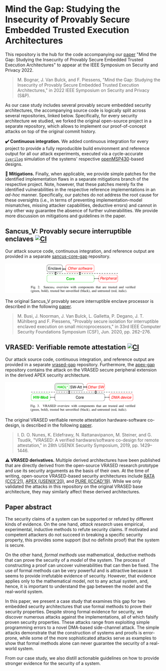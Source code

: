 # Mind the Gap: Studying the Insecurity of Provably Secure Embedded Trusted Execution Architectures

This repository is the hub for the code accompanying our [paper](https://mici.hu/papers/bognar22gap.pdf) "Mind the
Gap: Studying the Insecurity of Provably Secure Embedded Trusted Execution
Architectures" to appear at the IEEE Symposium on Security and Privacy 2022.

> M. Bognar, J. Van Bulck, and F. Piessens, "Mind the Gap: Studying the Insecurity of Provably Secure Embedded Trusted Execution Architectures," in 2022 IEEE Symposium on Security and Privacy (S&P).

As our case study includes several provably secure embedded security
architectures, the accompanying source code is logically split across several
repositories, linked below.
Specifically, for every security architecture we studied, we forked the
original open-source project in a separate repository, which allows to
implement our proof-of-concept attacks on top of the original commit history.

**:heavy_check_mark: Continuous integration.**
We added continuous integration for every project to provide a
fully reproducible build environment and reference output for all our attack
experiments, executed via a cycle-accurate
[`iverilog`](http://iverilog.icarus.com/) simulation of the systems' respective
[openMSP430](https://github.com/olgirard/openmsp430/)-based designs.

**:no_entry_sign: Mitigations.**
Finally, when applicable, we provide simple patches for the identified
implementation flaws in a separate mitigations branch of the respective project.
Note, however, that these patches merely fix the identified vulnerabilities in
the respective reference implementations in an _ad-hoc_ manner.
Specifically, our patches do not address the root cause for these oversights
(i.e., in terms of preventing implementation-model mismatches, missing attacker
capabilities, deductive errors) and cannot in any other way guarantee the
absence of further vulnerabilities.
We provide more discussion on mitigations and guidelines in the paper.

## Sancus_V: Provably secure interruptible enclaves [![CI](https://github.com/martonbognar/sancus-core-gap/actions/workflows/ci.yaml/badge.svg)](https://github.com/martonbognar/sancus-core-gap/actions/workflows/ci.yaml)

Our attack source code, continuous integration, and reference output are
provided in a separate
[sancus-core-gap](https://github.com/martonbognar/sancus-core-gap) repository.

![sancus-v-overview](sancus-v-overview.png)

The original Sancus_V provably secure interruptible enclave processor is
described in the following [paper](https://jovanbulck.github.io/files/csf20-irq.pdf).

> M. Busi, J. Noorman, J. Van Bulck, L. Galletta, P. Degano, J. T. Mühlberg and F. Piessens, "Provably secure isolation for interruptible
enclaved execution on small microprocessors," in 33rd IEEE Computer Security Foundations Symposium (CSF), Jun. 2020, pp. 262–276.

## VRASED: Verifiable remote attestation [![CI](https://github.com/martonbognar/vrased-gap/actions/workflows/ci.yaml/badge.svg)](https://github.com/martonbognar/vrased-gap/actions/workflows/ci.yaml)

Our attack source code, continuous integration, and reference output are
provided in a separate
[vrased-gap](https://github.com/martonbognar/vrased-gap) repository.
Furthermore, the [apex-gap](https://github.com/martonbognar/apex-gap)
repository contains the attack on the VRASED secure peripheral extension in the
derived APEX security architecture.

![vrased-overview](vrased-overview.png)

The original VRASED verifiable remote attestation hardware-software co-design,
is described in the following [paper](https://www.usenix.org/system/files/sec19-nunes.pdf).

> I. D. O. Nunes, K. Eldefrawy, N. Rattanavipanon, M. Steiner, and G. Tsudik, "VRASED: A verified hardware/software co-design for remote attestation," in 28th USENIX Security Symposium, 2019, pp. 1429–1446.

**:warning: VRASED derivatives.**
Multiple derived architectures have been published that are
directly derived from the open-source VRASED research prototype and
use its security arguments as the basis of their own.
At the time of writing, open-source VRASED-based security architectures include
[RATA (CCS'21)](https://github.com/sprout-uci/RATA),
[APEX (USENIX'20)](https://github.com/sprout-uci/APEX), and
[PURE (ICCAD'19)](https://github.com/sprout-uci/vrased/tree/pure).
While we only validated the attacks in this repository on the original VRASED
base architecture, they may similarly affect these derived architectures.

## Paper abstract

The security claims of a system can be supported or refuted by different kinds
of evidence.
On the one hand, *attack research* uses empirical, experimental, inductive
methods to refute security claims. If motivated and competent
attackers do not succeed in breaking a specific security property, this
provides some support (but no definite proof) that the system is secure.

On the other hand, *formal methods* use mathematical, deductive methods
that can prove the security of a *model* of the system. The process of
constructing a proof can uncover vulnerabilities that can then be
fixed. The use of formal methods can be very powerful and is attractive
because it seems to provide irrefutable evidence of security. However, that
evidence applies only to the mathematical model, not to any actual system, and,
hence, it is important to understand the gap between the model and the
real-world system.

In this paper, we present a case study that examines this gap for two
embedded security architectures that use formal methods to prove their
security properties. Despite strong formal evidence for security, we discover
numerous attacks against the implementations, all of which falsify proven
security properties. These attacks range from exploiting simple programming
errors to a novel DMA-based side-channel attack.
The simple attacks demonstrate that the construction of systems and proofs is
error-prone, while some of the more sophisticated attacks serve as examples to
show that formal methods alone can never guarantee the security of a
real-world system.

From our case study, we also distill actionable guidelines on how to
provide stronger evidence for the security of a system.
